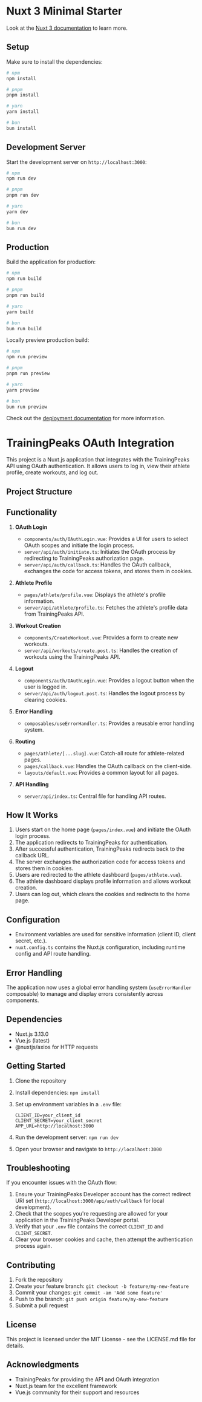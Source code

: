 # Nuxt 3 Minimal Starter

Look at the [Nuxt 3 documentation](https://nuxt.com/docs/getting-started/introduction) to learn more.

## Setup

Make sure to install the dependencies:

```bash
# npm
npm install

# pnpm
pnpm install

# yarn
yarn install

# bun
bun install
```

## Development Server

Start the development server on `http://localhost:3000`:

```bash
# npm
npm run dev

# pnpm
pnpm run dev

# yarn
yarn dev

# bun
bun run dev
```

## Production

Build the application for production:

```bash
# npm
npm run build

# pnpm
pnpm run build

# yarn
yarn build

# bun
bun run build
```

Locally preview production build:

```bash
# npm
npm run preview

# pnpm
pnpm run preview

# yarn
yarn preview

# bun
bun run preview
```

Check out the [deployment documentation](https://nuxt.com/docs/getting-started/deployment) for more information.


# TrainingPeaks OAuth Integration

This project is a Nuxt.js application that integrates with the TrainingPeaks API using OAuth authentication. It allows users to log in, view their athlete profile, create workouts, and log out.

## Project Structure



## Functionality

1. **OAuth Login**
   - `components/auth/OAuthLogin.vue`: Provides a UI for users to select OAuth scopes and initiate the login process.
   - `server/api/auth/initiate.ts`: Initiates the OAuth process by redirecting to TrainingPeaks authorization page.
   - `server/api/auth/callback.ts`: Handles the OAuth callback, exchanges the code for access tokens, and stores them in cookies.

2. **Athlete Profile**
   - `pages/athlete/profile.vue`: Displays the athlete's profile information.
   - `server/api/athlete/profile.ts`: Fetches the athlete's profile data from TrainingPeaks API.

3. **Workout Creation**
   - `components/CreateWorkout.vue`: Provides a form to create new workouts.
   - `server/api/workouts/create.post.ts`: Handles the creation of workouts using the TrainingPeaks API.

4. **Logout**
   - `components/auth/OAuthLogin.vue`: Provides a logout button when the user is logged in.
   - `server/api/auth/logout.post.ts`: Handles the logout process by clearing cookies.

5. **Error Handling**
   - `composables/useErrorHandler.ts`: Provides a reusable error handling system.

6. **Routing**
   - `pages/athlete/[...slug].vue`: Catch-all route for athlete-related pages.
   - `pages/callback.vue`: Handles the OAuth callback on the client-side.
   - `layouts/default.vue`: Provides a common layout for all pages.

7. **API Handling**
   - `server/api/index.ts`: Central file for handling API routes.

## How It Works

1. Users start on the home page (`pages/index.vue`) and initiate the OAuth login process.
2. The application redirects to TrainingPeaks for authentication.
3. After successful authentication, TrainingPeaks redirects back to the callback URL.
4. The server exchanges the authorization code for access tokens and stores them in cookies.
5. Users are redirected to the athlete dashboard (`pages/athlete.vue`).
6. The athlete dashboard displays profile information and allows workout creation.
7. Users can log out, which clears the cookies and redirects to the home page.

## Configuration

- Environment variables are used for sensitive information (client ID, client secret, etc.).
- `nuxt.config.ts` contains the Nuxt.js configuration, including runtime config and API route handling.

## Error Handling

The application now uses a global error handling system (`useErrorHandler` composable) to manage and display errors consistently across components.

## Dependencies

- Nuxt.js 3.13.0
- Vue.js (latest)
- @nuxtjs/axios for HTTP requests

## Getting Started

1. Clone the repository
2. Install dependencies: `npm install`
3. Set up environment variables in a `.env` file:
   ```
   CLIENT_ID=your_client_id
   CLIENT_SECRET=your_client_secret
   APP_URL=http://localhost:3000
   ```

4. Run the development server: `npm run dev`
5. Open your browser and navigate to `http://localhost:3000`

## Troubleshooting

If you encounter issues with the OAuth flow:

1. Ensure your TrainingPeaks Developer account has the correct redirect URI set (`http://localhost:3000/api/auth/callback` for local development).
2. Check that the scopes you're requesting are allowed for your application in the TrainingPeaks Developer portal.
3. Verify that your `.env` file contains the correct `CLIENT_ID` and `CLIENT_SECRET`.
4. Clear your browser cookies and cache, then attempt the authentication process again.

## Contributing

1. Fork the repository
2. Create your feature branch: `git checkout -b feature/my-new-feature`
3. Commit your changes: `git commit -am 'Add some feature'`
4. Push to the branch: `git push origin feature/my-new-feature`
5. Submit a pull request

## License

This project is licensed under the MIT License - see the LICENSE.md file for details.

## Acknowledgments

- TrainingPeaks for providing the API and OAuth integration
- Nuxt.js team for the excellent framework
- Vue.js community for their support and resources